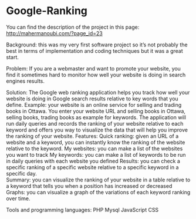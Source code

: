 Google-Ranking
==============

You can find the description of the project in this page: http://mahermanoubi.com/?page_id=23

Background: this was my very first software project so it’s not probably the best in terms of implementation and coding techniques but it was a great start.

Problem: If you are a webmaster and want to promote your website, you find it sometimes hard to monitor how well your website is doing in search engines results.

Solution: The Google web ranking application helps you track how well your website is doing in Google search results relative to key words that you define. Example: your website is an online service for selling and trading books in Ottawa. You enter your website URL and selling books in Ottawa, selling books, trading books as example for keywords. The application will run daily queries and records the ranking of your website relative to each keyword and offers you way to visualize the data that will help you improve the ranking of your website.
Features:
Quick ranking: given an URL of a website and a keyword, you can instantly know the ranking of the website relative to the keyword.
My websites: you can make a list of the websites you want to track
My keywords: you can make a list of keywords to be run in daily queries with each website you defined
Results: you can check a specific ranking of a specific website relative to a specific keyword in a specific day.  
Summary: you can visualize the ranking of your website in a table relative to a keyword that tells you when a position has increased or decreased
Graphs: you can visualize a graph of the variations of each keyword ranking over time.

Tools and programming languages:
PHP
Mysql
JavaScript
CSS
